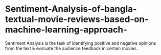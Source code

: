 # Sentiment-Analysis-of-bangla-textual-movie-reviews-based-on-machine-learning-approach-
Sentiment Analysis is the task of identifying positive and negative opinions from the text &amp; evaluate the audience feedback in certain movies. 
